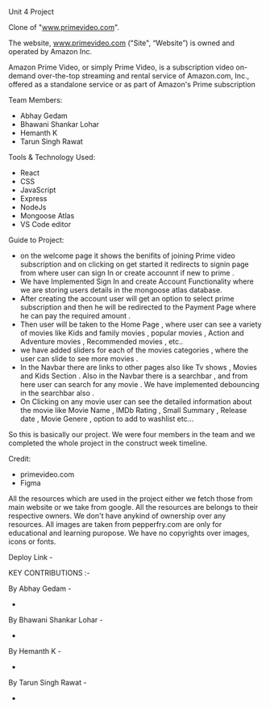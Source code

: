 Unit 4 Project 

Clone of "www.primevideo.com". 

The website, www.primevideo.com ("Site", “Website”) is owned and operated by	Amazon Inc.

Amazon Prime Video, or simply Prime Video, is a subscription video on-demand over-the-top streaming and rental service of Amazon.com, Inc., offered as a standalone service 
or as part of Amazon's Prime subscription

Team Members:

* Abhay Gedam
* Bhawani Shankar Lohar
* Hemanth K
* Tarun Singh Rawat


Tools & Technology Used:

- React
- CSS
- JavaScript
- Express
- NodeJs
- Mongoose Atlas
- VS Code editor

Guide to Project:

* on the welcome page it shows the benifits of joining Prime video subscription and on clicking on get started it redirects to signin page from where user can sign In or create accounnt if new to prime .
* We have Implemented Sign In and create Account Functionality where we are storing users details in the mongoose atlas database.
* After creating the account user will get an option to select prime subscription and then he will be redirected to the Payment Page where he can pay the required amount .
* Then user will be taken to the Home Page , where user can see a variety of movies like Kids and family movies , popular movies , Action and Adventure movies , Recommended movies , etc.. 
* we have added sliders for each of the movies categories , where the user can slide to see more movies .
* In the Navbar there are links to other pages also like Tv shows , Movies and Kids Section . Also in the Navbar there is a searchbar  , and from here user can search for any movie . We have implemented debouncing in the searchbar also .
* On Clicking on any movie user can see the detailed information about the movie like Movie Name , IMDb Rating ,  Small Summary , Release date , Movie Genere , option to add to washlist etc...

So this is basically our project. We were four members in the team and we completed the whole project in the construct week timeline.

Credit:

* primevideo.com
* Figma

All the resources which are used in the project either we fetch those from main website or we take from google. All the resources are belongs to their respective owners. 
We don't have anykind of ownership over any resources. All images are taken from pepperfry.com are only for educational and learning puropose. We have no copyrights over
images, icons or fonts.

Deploy Link -

KEY CONTRIBUTIONS :-

 By Abhay Gedam -
 
 *
 
 By Bhawani Shankar Lohar -
 
 *
 
 By Hemanth K -
 
 *
 
 By Tarun Singh Rawat -
 
 * 
